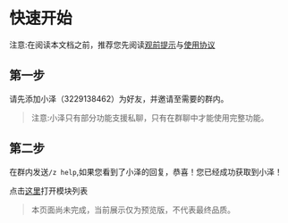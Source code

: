 # 快速开始 

注意:在阅读本文档之前，推荐您先阅读[观前提示](./qa)与[使用协议](./SLA)

## 第一步  
请先添加小泽（3229138462）为好友，并邀请至需要的群内。  

> 注意:小泽只有部分功能支援私聊，只有在群聊中才能使用完整功能。  

## 第二步  
在群内发送`/z help`,如果您看到了小泽的回复，恭喜！您已经成功获取到小泽！

点击[这里](./plugins.md)打开模块列表 

> 本页面尚未完成，当前展示仅为预览版，不代表最终品质。  